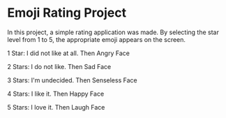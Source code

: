 # Emoji Rating Project
In this project, a simple rating application was made. By selecting the star level from 1 to 5, the appropriate emoji appears on the screen.

1 Star: I did not like at all. Then Angry Face

2 Stars: I do not like. Then Sad Face

3 Stars: I'm undecided. Then Senseless Face

4 Stars: I like it. Then Happy Face

5 Stars: I love it. Then Laugh Face

